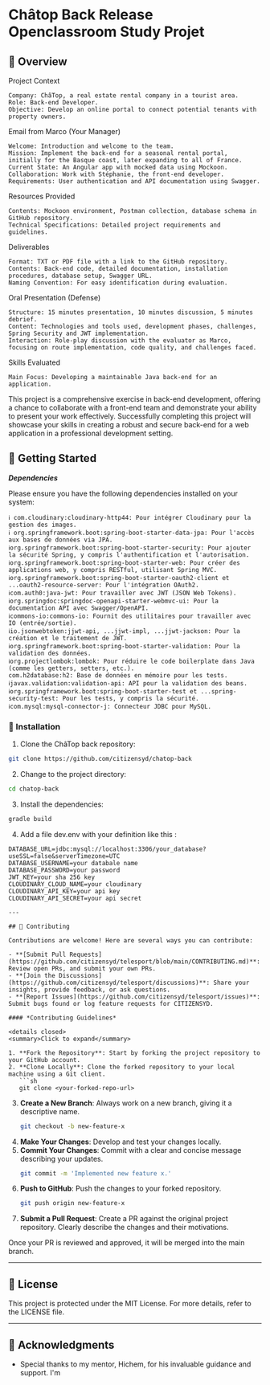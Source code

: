 
# Châtop Back Release Openclassroom Study Projet

## 📍 Overview

Project Context

    Company: ChâTop, a real estate rental company in a tourist area.
    Role: Back-end Developer.
    Objective: Develop an online portal to connect potential tenants with property owners.

Email from Marco (Your Manager)

    Welcome: Introduction and welcome to the team.
    Mission: Implement the back-end for a seasonal rental portal, initially for the Basque coast, later expanding to all of France.
    Current State: An Angular app with mocked data using Mockoon.
    Collaboration: Work with Stéphanie, the front-end developer.
    Requirements: User authentication and API documentation using Swagger.

Resources Provided

    Contents: Mockoon environment, Postman collection, database schema in GitHub repository.
    Technical Specifications: Detailed project requirements and guidelines.

Deliverables

    Format: TXT or PDF file with a link to the GitHub repository.
    Contents: Back-end code, detailed documentation, installation procedures, database setup, Swagger URL.
    Naming Convention: For easy identification during evaluation.

Oral Presentation (Defense)

    Structure: 15 minutes presentation, 10 minutes discussion, 5 minutes debrief.
    Content: Technologies and tools used, development phases, challenges, Spring Security and JWT implementation.
    Interaction: Role-play discussion with the evaluator as Marco, focusing on route implementation, code quality, and challenges faced.

Skills Evaluated

    Main Focus: Developing a maintainable Java back-end for an application.

This project is a comprehensive exercise in back-end development, offering a chance to collaborate with a front-end team and demonstrate your ability to present your work effectively. Successfully completing this project will showcase your skills in creating a robust and secure back-end for a web application in a professional development setting.

## 🚀 Getting Started

***Dependencies***

Please ensure you have the following dependencies installed on your system:

    ℹ️ com.cloudinary:cloudinary-http44: Pour intégrer Cloudinary pour la gestion des images.
    ℹ️ org.springframework.boot:spring-boot-starter-data-jpa: Pour l'accès aux bases de données via JPA.
    ℹ️org.springframework.boot:spring-boot-starter-security: Pour ajouter la sécurité Spring, y compris l'authentification et l'autorisation.
    ℹ️org.springframework.boot:spring-boot-starter-web: Pour créer des applications web, y compris RESTful, utilisant Spring MVC.
    ℹ️org.springframework.boot:spring-boot-starter-oauth2-client et ...oauth2-resource-server: Pour l'intégration OAuth2.
    ℹ️com.auth0:java-jwt: Pour travailler avec JWT (JSON Web Tokens).
    ℹ️org.springdoc:springdoc-openapi-starter-webmvc-ui: Pour la documentation API avec Swagger/OpenAPI.
    ℹ️commons-io:commons-io: Fournit des utilitaires pour travailler avec IO (entrée/sortie).
    ℹ️io.jsonwebtoken:jjwt-api, ...jjwt-impl, ...jjwt-jackson: Pour la création et le traitement de JWT.
    ℹ️org.springframework.boot:spring-boot-starter-validation: Pour la validation des données.
    ℹ️org.projectlombok:lombok: Pour réduire le code boilerplate dans Java (comme les getters, setters, etc.).
    com.h2database:h2: Base de données en mémoire pour les tests.
    ℹ️javax.validation:validation-api: API pour la validation des beans.
    ℹ️org.springframework.boot:spring-boot-starter-test et ...spring-security-test: Pour les tests, y compris la sécurité.
    ℹ️com.mysql:mysql-connector-j: Connecteur JDBC pour MySQL.

### 🔧 Installation


1. Clone the ChâTop back repository:
```sh
git clone https://github.com/citizensyd/chatop-back
```

2. Change to the project directory:
```sh
cd chatop-back
```

3. Install the dependencies:
```sh
gradle build
```
4. Add a file dev.env with your definition like this :
```
DATABASE_URL=jdbc:mysql://localhost:3306/your_database?useSSL=false&serverTimezone=UTC
DATABASE_USERNAME=your databale name
DATABASE_PASSWORD=your password
JWT_KEY=your sha 256 key
CLOUDINARY_CLOUD_NAME=your cloudinary
CLOUDINARY_API_KEY=your api key
CLOUDINARY_API_SECRET=your api secret

---

## 🤝 Contributing

Contributions are welcome! Here are several ways you can contribute:

- **[Submit Pull Requests](https://github.com/citizensyd/telesport/blob/main/CONTRIBUTING.md)**: Review open PRs, and submit your own PRs.
- **[Join the Discussions](https://github.com/citizensyd/telesport/discussions)**: Share your insights, provide feedback, or ask questions.
- **[Report Issues](https://github.com/citizensyd/telesport/issues)**: Submit bugs found or log feature requests for CITIZENSYD.

#### *Contributing Guidelines*

<details closed>
<summary>Click to expand</summary>

1. **Fork the Repository**: Start by forking the project repository to your GitHub account.
2. **Clone Locally**: Clone the forked repository to your local machine using a Git client.
   ```sh
   git clone <your-forked-repo-url>
   ```
3. **Create a New Branch**: Always work on a new branch, giving it a descriptive name.
   ```sh
   git checkout -b new-feature-x
   ```
4. **Make Your Changes**: Develop and test your changes locally.
5. **Commit Your Changes**: Commit with a clear and concise message describing your updates.
   ```sh
   git commit -m 'Implemented new feature x.'
   ```
6. **Push to GitHub**: Push the changes to your forked repository.
   ```sh
   git push origin new-feature-x
   ```
7. **Submit a Pull Request**: Create a PR against the original project repository. Clearly describe the changes and their motivations.

Once your PR is reviewed and approved, it will be merged into the main branch.

</details>

---

## 📄 License


This project is protected under the MIT License. For more details, refer to the LICENSE file.

---

## 👏 Acknowledgments

- Special thanks to my mentor, Hichem, for his invaluable guidance and support. I'm 
